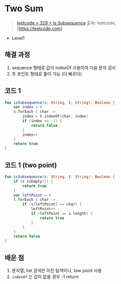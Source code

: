 # Two Sum

> [leetcode > 329 > Is Subsequence](https://leetcode.com/problems/is-subsequence)
> 출처: leetcode, [https://leetcode.com]

- Level1

## 해결 과정

1. sequence 형태로 값이 indexOf 사용하여 다음 문자 검사
2. 투 포인트 형태로 풀이 가능 (더 빠르다)

## 코드 1

```kotlin
fun isSubsequence(s: String, t: String): Boolean {
    var index = 0
    s.forEach { char ->
        index = t.indexOf(char, index)
        if (index == -1) {
            return false
        }
        index++
    }
    return true
}
```

## 코드 1 (two point)

```kotlin
fun isSubsequence(s: String, t: String): Boolean {
    if (s.isEmpty()) {
        return true
    }
    var leftPoint = 0
    t.forEach { char ->
        if (s[leftPoint] == char) {
            leftPoint++
            if (leftPoint == s.length) {
                return true
            }
        }
    }
    return false
}
```

## 배운 점
1. 문자열, list 검색은 이진 탐색이나, tow point 사용
2. `indexOf` 는 값이 없을 경우 -1 return 

